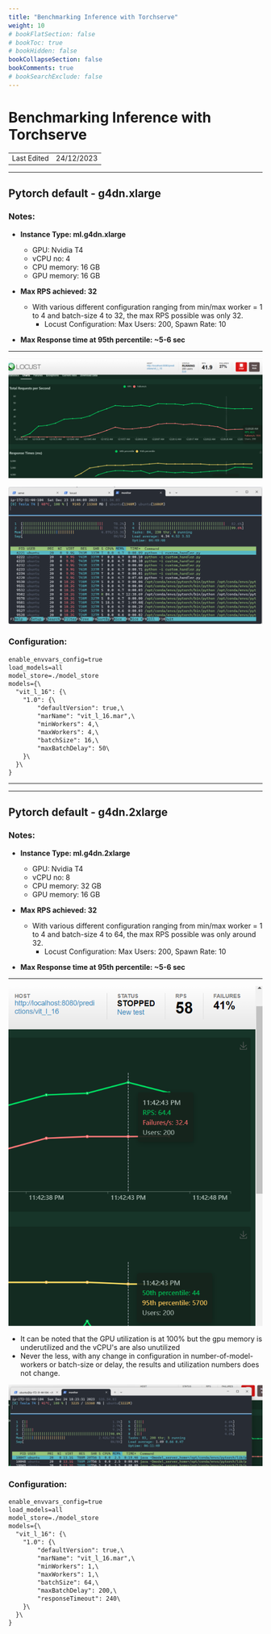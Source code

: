 ```yaml
---
title: "Benchmarking Inference with Torchserve"
weight: 10
# bookFlatSection: false
# bookToc: true
# bookHidden: false
bookCollapseSection: false
bookComments: true
# bookSearchExclude: false
---
```


# Benchmarking Inference with Torchserve

|             |            |
| ----------- | ---------- |
| Last Edited | 24/12/2023 |

---

## Pytorch default - g4dn.xlarge

### Notes:

- **Instance Type: ml.g4dn.xlarge**
    - GPU: Nvidia T4
    - vCPU no: 4
    - CPU memory: 16 GB
    - GPU memory: 16 GB

- **Max RPS achieved: 32**
    - With various different configuration ranging from min/max worker = 1 to 4 and batch-size 4 to 32, the max RPS possible was only 32. 
        - Locust Configuration: Max Users: 200, Spawn Rate: 10 

- **Max Response time at 95th percentile: ~5-6 sec**

---

![Alt text](benchmarking-with-torchserve/image-3.png)

![Alt text](benchmarking-with-torchserve/image-1.png)


### Configuration:

```
enable_envvars_config=true
load_models=all
model_store=./model_store
models={\
  "vit_l_16": {\
    "1.0": {\
        "defaultVersion": true,\
        "marName": "vit_l_16.mar",\
        "minWorkers": 4,\
        "maxWorkers": 4,\
        "batchSize": 16,\
        "maxBatchDelay": 50\
    }\
  }\
}
```

---
---

## Pytorch default - g4dn.2xlarge

### Notes:

- **Instance Type: ml.g4dn.2xlarge**
    - GPU: Nvidia T4
    - vCPU no: 8
    - CPU memory: 32 GB
    - GPU memory: 16 GB

- **Max RPS achieved: 32**
    - With various different configuration ranging from min/max worker = 1 to 4 and batch-size 4 to 64, the max RPS possible was only around 32. 
        - Locust Configuration: Max Users: 200, Spawn Rate: 10 

- **Max Response time at 95th percentile: ~5-6 sec**    

---


![Alt text](benchmarking-with-torchserve/image.png)

- It can be noted that the GPU utilization is at 100% but the gpu memory is underutilized and the vCPU's are also unutilized
- Never the less, with any change in configuration in number-of-model-workers or batch-size or delay, the results and utilization numbers does not change.

![Alt text](benchmarking-with-torchserve/image-2.png)


### Configuration:

```
enable_envvars_config=true
load_models=all
model_store=./model_store
models={\
  "vit_l_16": {\
    "1.0": {\
        "defaultVersion": true,\
        "marName": "vit_l_16.mar",\
        "minWorkers": 1,\
        "maxWorkers": 1,\
        "batchSize": 64,\
        "maxBatchDelay": 200,\
        "responseTimeout": 240\
    }\
  }\
}
```
